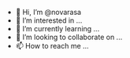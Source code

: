 - 👋 Hi, I’m @novarasa
- 👀 I’m interested in ...
- 🌱 I’m currently learning ...
- 💞️ I’m looking to collaborate on ...
- 📫 How to reach me ...

<!---
novarasa/novarasa is a ✨ special ✨ repository because its `README.md` (this file) appears on your GitHub profile.
You can click the Preview link to take a look at your changes.
--->
